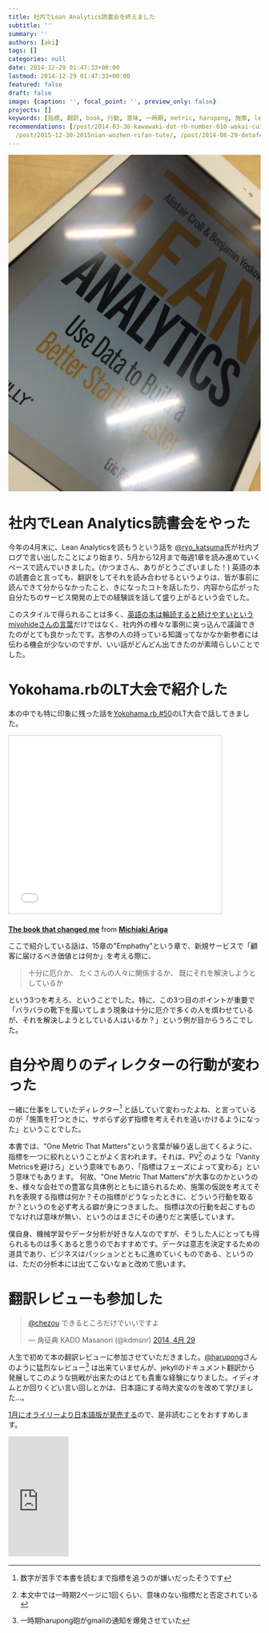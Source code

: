 ```yaml
---
title: 社内でLean Analytics読書会を終えました
subtitle: ''
summary: ''
authors: [aki]
tags: []
categories: null
date: 2014-12-29 01:47:33+00:00
lastmod: 2014-12-29 01:47:33+00:00
featured: false
draft: false
image: {caption: '', focal_point: '', preview_only: false}
projects: []
keywords: [指標, 翻訳, book, 行動, 意味, 一時期, metric, harupong, 施策, lean]
recommendations: [/post/2014-03-30-kawawaki-dot-rb-number-010-wokai-cui-simasita-number-kwskrb/,
  /post/2015-12-30-2015nian-wozhen-rifan-tute/, /post/2014-08-29-detafen-xi-henoxiang-kihe-ifang-machine-learning-casual-talks-number-2wokai-cui-simasita-number-mlct/]
---
```

![](20141226161201.jpg)

# 社内でLean Analytics読書会をやった

今年の4月末に、Lean Analyticsを読もうという話を [@ryo\_katsuma](https://twitter.com/ryo_katsuma)氏が社内ブログで言い出したことにより始まり、5月から12月まで毎週1章を読み進めていくペースで読んでいきました。(かつまさん、ありがとうございました！) 英語の本の読書会と言っても、翻訳をしてそれを読み合わせるというよりは、皆が事前に読んできて分からなかったこと、きになったコトを話したり、内容から広がった自分たちのサービス開発の上での経験談を話して盛り上がるという会でした。

このスタイルで得られることは多く、[英語の本は輪読すると続けやすいというmiyohideさんの言葉](http://miyohide.hatenablog.com/entry/2014/12/29/005054)だけではなく、社内外の様々な事例に突っ込んで議論できたのがとても良かったです。古参の人の持っている知識ってなかなか新参者には伝わる機会が少ないのですが、いい話がどんどん出てきたのが素晴らしいことでした。

# Yokohama.rbのLT大会で紹介した

本の中でも特に印象に残った話を[Yokohama.rb #50](http://yokohamarb.doorkeeper.jp/events/14212)のLT大会で話してきました。

<iframe src="//www.slideshare.net/slideshow/embed_code/41289101" width="425" height="355" frameborder="0" marginwidth="0" marginheight="0" scrolling="no" style="border:1px solid #CCC; border-width:1px; margin-bottom:5px; max-width: 100%;" allowfullscreen> </iframe>

  **[The book that changed me](//www.slideshare.net/chezou/the-book-which-i-chan "The book that changed me")** from **[Michiaki Ariga](//www.slideshare.net/chezou)** 

ここで紹介している話は、15章の"Emphathy"という章で、新規サービスで「顧客に届けるべき価値とは何か」を考える際に、

> 十分に厄介か、 たくさんの人々に関係するか、 既にそれを解決しようとしているか

という3つを考えろ、ということでした。特に、この3つ目のポイントが重要で「バラバラの靴下を履いてしまう現象は十分に厄介で多くの人を煩わせているが、それを解決しようとしている人はいるか？」という例が目からうろこでした。

# 自分や周りのディレクターの行動が変わった

一緒に仕事をしていたディレクター[^1] と話していて変わったよね、と言っているのが「施策を打つときに、サボらず必ず指標を考えそれを追いかけるようになった」ということでした。

本書では、"One Metric That Matters"という言葉が繰り返し出てくるように、指標を一つに絞れということがよく言われます。それは、PV[^2] のような「Vanity Metricsを避けろ」という意味でもあり、「指標はフェーズによって変わる」という意味でもあります。 何故、"One Metric That Matters"が大事なのかというのを、様々な会社での豊富な具体例とともに語られるため、施策の仮説を考えてそれを表現する指標は何か？その指標がどうなったときに、どういう行動を取るか？というのを必ず考える癖が身につきました。 指標は次の行動を起こすものでなければ意味が無い、というのはまさにその通りだと実感しています。

僕自身、機械学習やデータ分析が好きな人なのですが、そうした人にとっても得られるものは多くあると思うのでおすすめです。データは意志を決定するための道具であり、ビジネスはパッションとともに進めていくものである、というのは、ただの分析本には出てこないなぁと改めて思います。

# 翻訳レビューも参加した

> [@chezou](https://twitter.com/chezou) できるところだけでいいですよ
> 
> — 角征典 KADO Masanori (@kdmsnr) [2014, 4月 29](https://twitter.com/kdmsnr/status/461070893444116480)

<script async src="//platform.twitter.com/widgets.js" charset="utf-8"></script>

人生で初めて本の翻訳レビューに参加させていただきました。[@harupong](https://twitter.com/harupong)さんのように猛烈なレビュー[^3] は出来ていませんが、jekyllのドキュメント翻訳から発展してこのような挑戦が出来たのはとても貴重な経験になりました。イディオムとか回りくどい言い回しとかは、日本語にする時大変なのを改めて学びました...。

[1月にオライリーより日本語版が発売する](http://www.oreilly.co.jp/catalog/soon.html)ので、是非読むことをおすすめします。

<iframe src="https://rcm-fe.amazon-adsystem.com/e/cm?lt1=_blank&amp;bc1=000000&amp;IS2=1&amp;bg1=FFFFFF&amp;fc1=000000&amp;lc1=0000FF&amp;t=chezou-22&amp;o=9&amp;p=8&amp;l=as4&amp;m=amazon&amp;f=ifr&amp;ref=ss_til&amp;asins=B00AG66LTM" style="width:120px;height:240px;" scrolling="no" marginwidth="0" marginheight="0" frameborder="0"></iframe>

[^1]: 数字が苦手で本書を読むまで指標を追うのが嫌いだったそうです

[^2]: 本文中では一時期2ページに1回くらい、意味のない指標だと否定されている

[^3]: 一時期harupong砲がgmailの通知を爆発させていた
